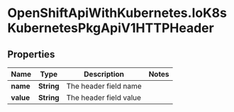 # OpenShiftApiWithKubernetes.IoK8sKubernetesPkgApiV1HTTPHeader

## Properties
Name | Type | Description | Notes
------------ | ------------- | ------------- | -------------
**name** | **String** | The header field name | 
**value** | **String** | The header field value | 


